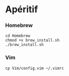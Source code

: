 # Apéritif

### Homebrew
```
cd Homebrew
chmod +x brew_install.sh
./brew_install.sh
```

### Vim
```
cp Vim/config.vim ~/.vimrc
```
